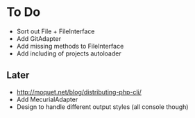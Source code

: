 # To Do

* Sort out File + FileInterface
* Add GitAdapter
* Add missing methods to FileInterface
* Add including of projects autoloader

## Later

* http://moquet.net/blog/distributing-php-cli/
* Add MecurialAdapter
* Design to handle different output styles (all console though)
